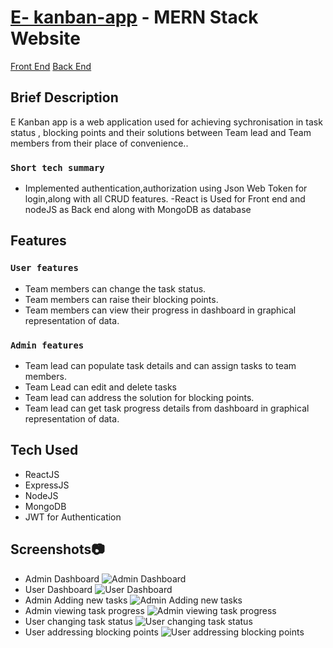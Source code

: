 # [E- kanban-app](https://thriving-bombolone-79caff.netlify.app/) - MERN Stack Website
  [Front End](https://github.com/sathiyapriyakm/online-kanban-frontend)
  [Back End](https://github.com/sathiyapriyakm/online-kanban-backend)



## Brief Description

E Kanban app is a web application used for achieving sychronisation in task status , blocking points and their solutions  between Team lead and Team members from their place of convenience..

### `Short tech summary`
  - Implemented authentication,authorization using Json Web Token for login,along with all CRUD features.
  -React is Used for Front end and nodeJS as Back end along with MongoDB as database  


## Features

### `User features`
  - Team members can change the task status.
  - Team members  can raise their blocking points.
  - Team members can view their progress in dashboard in graphical representation of data.
   
### `Admin features`
  - Team lead can populate task details and can assign tasks to team members.
  - Team Lead can edit and delete tasks
  - Team lead can address the solution for blocking points.
  - Team lead  can get task progress details from  dashboard in graphical representation of data.
  
  
## Tech Used
  - ReactJS
  - ExpressJS
  - NodeJS
  - MongoDB 
  - JWT for Authentication
  
## Screenshots📷

- Admin Dashboard
![Admin Dashboard](/ScreenShots/DoctorList.JPG "Doctor List")
- User Dashboard
![User Dashboard](/ScreenShots/AppoinmentForm.JPG "Appoinment Form")
- Admin Adding new tasks
![Admin Adding new tasks](/ScreenShots/Patient-App-list.JPG "Patient Appointment view")
- Admin viewing task progress
![Admin viewing task progress](/ScreenShots/Add-DoctorForm.JPG "Admin Add Doctor Form")
- User changing task status
![User changing task status](/ScreenShots/Admin-DoctorList.JPG "Admin DoctorList")
- User addressing blocking points
![User addressing blocking points](/ScreenShots/Admin-PatientList.JPG "Admin Appoinment View")